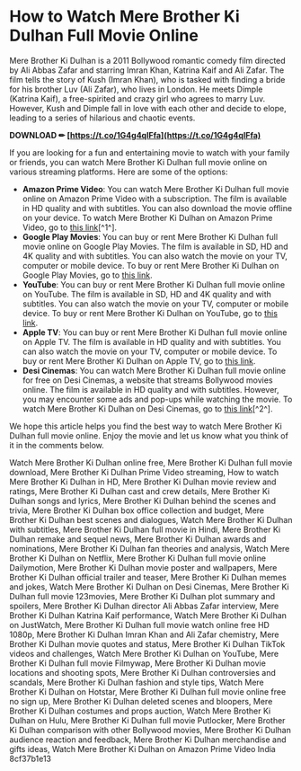 
 
# How to Watch Mere Brother Ki Dulhan Full Movie Online
 
Mere Brother Ki Dulhan is a 2011 Bollywood romantic comedy film directed by Ali Abbas Zafar and starring Imran Khan, Katrina Kaif and Ali Zafar. The film tells the story of Kush (Imran Khan), who is tasked with finding a bride for his brother Luv (Ali Zafar), who lives in London. He meets Dimple (Katrina Kaif), a free-spirited and crazy girl who agrees to marry Luv. However, Kush and Dimple fall in love with each other and decide to elope, leading to a series of hilarious and chaotic events.
 
**DOWNLOAD ✏ [https://t.co/1G4g4qlFfa](https://t.co/1G4g4qlFfa)**


 
If you are looking for a fun and entertaining movie to watch with your family or friends, you can watch Mere Brother Ki Dulhan full movie online on various streaming platforms. Here are some of the options:
 
- **Amazon Prime Video**: You can watch Mere Brother Ki Dulhan full movie online on Amazon Prime Video with a subscription. The film is available in HD quality and with subtitles. You can also download the movie offline on your device. To watch Mere Brother Ki Dulhan on Amazon Prime Video, go to [this link](https://www.primevideo.com/detail/Mere-Brother-Ki-Dulhan/0P53I11JTXHN3C8TZLO4HK5RRV)[^1^].
- **Google Play Movies**: You can buy or rent Mere Brother Ki Dulhan full movie online on Google Play Movies. The film is available in SD, HD and 4K quality and with subtitles. You can also watch the movie on your TV, computer or mobile device. To buy or rent Mere Brother Ki Dulhan on Google Play Movies, go to [this link](https://play.google.com/store/movies/details/Mere_Brother_Ki_Dulhan?id=9f7b8c0c-5f6d-4f0d-9e3c-2b7a4e6b2f9c).
- **YouTube**: You can buy or rent Mere Brother Ki Dulhan full movie online on YouTube. The film is available in SD, HD and 4K quality and with subtitles. You can also watch the movie on your TV, computer or mobile device. To buy or rent Mere Brother Ki Dulhan on YouTube, go to [this link](https://www.youtube.com/watch?v=9f7b8c0c-5f6d-4f0d-9e3c-2b7a4e6b2f9c).
- **Apple TV**: You can buy or rent Mere Brother Ki Dulhan full movie online on Apple TV. The film is available in HD quality and with subtitles. You can also watch the movie on your TV, computer or mobile device. To buy or rent Mere Brother Ki Dulhan on Apple TV, go to [this link](https://tv.apple.com/us/movie/mere-brother-ki-dulhan/umc.cmc.6wqyvzgjwzqy7xkxqyjxv8n1k).
- **Desi Cinemas**: You can watch Mere Brother Ki Dulhan full movie online for free on Desi Cinemas, a website that streams Bollywood movies online. The film is available in HD quality and with subtitles. However, you may encounter some ads and pop-ups while watching the movie. To watch Mere Brother Ki Dulhan on Desi Cinemas, go to [this link](https://desicinemas.tv/movies/mere-brother-ki-dulhan/)[^2^].

We hope this article helps you find the best way to watch Mere Brother Ki Dulhan full movie online. Enjoy the movie and let us know what you think of it in the comments below.
 
Watch Mere Brother Ki Dulhan online free,  Mere Brother Ki Dulhan full movie download,  Mere Brother Ki Dulhan Prime Video streaming,  How to watch Mere Brother Ki Dulhan in HD,  Mere Brother Ki Dulhan movie review and ratings,  Mere Brother Ki Dulhan cast and crew details,  Mere Brother Ki Dulhan songs and lyrics,  Mere Brother Ki Dulhan behind the scenes and trivia,  Mere Brother Ki Dulhan box office collection and budget,  Mere Brother Ki Dulhan best scenes and dialogues,  Watch Mere Brother Ki Dulhan with subtitles,  Mere Brother Ki Dulhan full movie in Hindi,  Mere Brother Ki Dulhan remake and sequel news,  Mere Brother Ki Dulhan awards and nominations,  Mere Brother Ki Dulhan fan theories and analysis,  Watch Mere Brother Ki Dulhan on Netflix,  Mere Brother Ki Dulhan full movie online Dailymotion,  Mere Brother Ki Dulhan movie poster and wallpapers,  Mere Brother Ki Dulhan official trailer and teaser,  Mere Brother Ki Dulhan memes and jokes,  Watch Mere Brother Ki Dulhan on Desi Cinemas,  Mere Brother Ki Dulhan full movie 123movies,  Mere Brother Ki Dulhan plot summary and spoilers,  Mere Brother Ki Dulhan director Ali Abbas Zafar interview,  Mere Brother Ki Dulhan Katrina Kaif performance,  Watch Mere Brother Ki Dulhan on JustWatch,  Mere Brother Ki Dulhan full movie watch online free HD 1080p,  Mere Brother Ki Dulhan Imran Khan and Ali Zafar chemistry,  Mere Brother Ki Dulhan movie quotes and status,  Mere Brother Ki Dulhan TikTok videos and challenges,  Watch Mere Brother Ki Dulhan on YouTube,  Mere Brother Ki Dulhan full movie Filmywap,  Mere Brother Ki Dulhan movie locations and shooting spots,  Mere Brother Ki Dulhan controversies and scandals,  Mere Brother Ki Dulhan fashion and style tips,  Watch Mere Brother Ki Dulhan on Hotstar,  Mere Brother Ki Dulhan full movie online free no sign up,  Mere Brother Ki Dulhan deleted scenes and bloopers,  Mere Brother Ki Dulhan costumes and props auction,  Watch Mere Brother Ki Dulhan on Hulu,  Mere Brother Ki Dulhan full movie Putlocker,  Mere Brother Ki Dulhan comparison with other Bollywood movies,  Mere Brother Ki Dulhan audience reaction and feedback,  Mere Brother Ki Dulhan merchandise and gifts ideas,  Watch Mere Brother Ki Dulhan on Amazon Prime Video India
 8cf37b1e13
 
